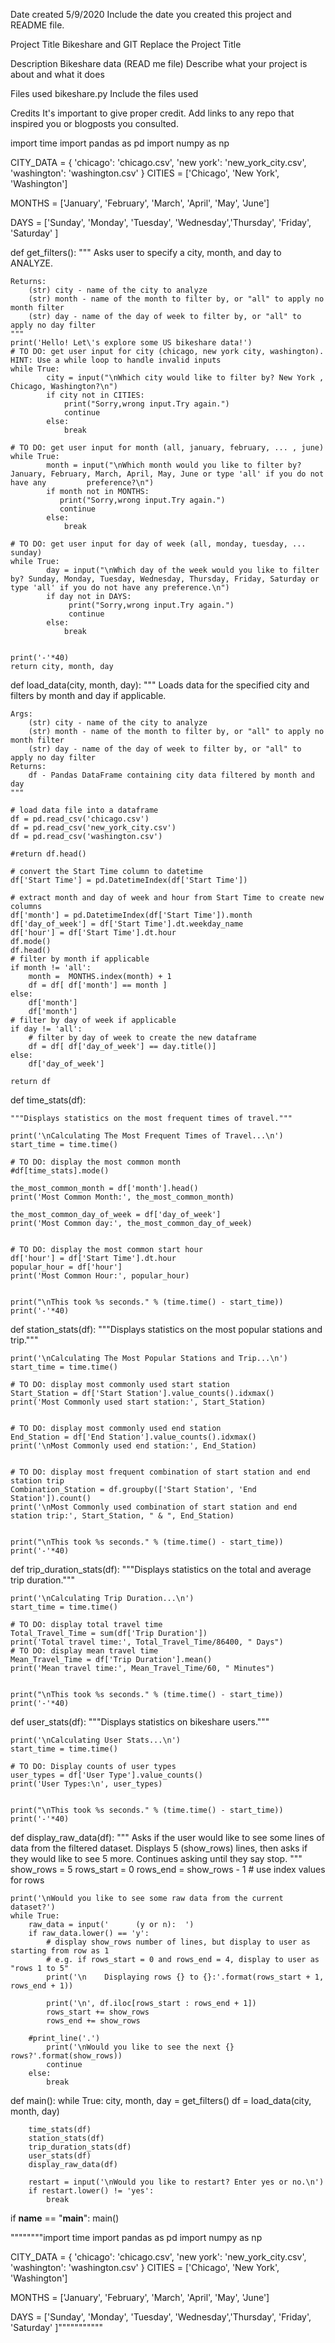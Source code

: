  Date created
5/9/2020
Include the date you created this project and README file.

 Project Title
 Bikeshare and GIT
Replace the Project Title

 Description
Bikeshare data (READ me file)
Describe what your project is about and what it does

 Files used
bikeshare.py
Include the files used

 Credits
It's important to give proper credit. Add links to any repo that inspired you or blogposts you consulted.

import time
import pandas as pd
import numpy as np

CITY_DATA = { 'chicago': 'chicago.csv',
              'new york': 'new_york_city.csv',
              'washington': 'washington.csv' }
CITIES = ['Chicago', 'New York', 'Washington']

MONTHS = ['January', 'February', 'March', 'April', 'May', 'June']

DAYS = ['Sunday', 'Monday', 'Tuesday', 'Wednesday','Thursday', 'Friday', 'Saturday' ]


def get_filters():
    """
    Asks user to specify a city, month, and day to ANALYZE.

    Returns:
        (str) city - name of the city to analyze
        (str) month - name of the month to filter by, or "all" to apply no month filter
        (str) day - name of the day of week to filter by, or "all" to apply no day filter
    """
    print('Hello! Let\'s explore some US bikeshare data!')
    # TO DO: get user input for city (chicago, new york city, washington). HINT: Use a while loop to handle invalid inputs
    while True:
            city = input("\nWhich city would like to filter by? New York , Chicago, Washington?\n")
            if city not in CITIES:
                print("Sorry,wrong input.Try again.")
                continue
            else:
                break

    # TO DO: get user input for month (all, january, february, ... , june)
    while True:
            month = input("\nWhich month would you like to filter by? January, February, March, April, May, June or type 'all' if you do not have any         preference?\n")
            if month not in MONTHS:
               print("Sorry,wrong input.Try again.")
               continue
            else:
                break

    # TO DO: get user input for day of week (all, monday, tuesday, ... sunday)
    while True:
            day = input("\nWhich day of the week would you like to filter by? Sunday, Monday, Tuesday, Wednesday, Thursday, Friday, Saturday or type 'all' if you do not have any preference.\n")
            if day not in DAYS:
                 print("Sorry,wrong input.Try again.")
                 continue
            else:
                break
            

    print('-'*40)
    return city, month, day


def load_data(city, month, day):
    """
    Loads data for the specified city and filters by month and day if applicable.

    Args:
        (str) city - name of the city to analyze
        (str) month - name of the month to filter by, or "all" to apply no month filter
        (str) day - name of the day of week to filter by, or "all" to apply no day filter
    Returns:
        df - Pandas DataFrame containing city data filtered by month and day
    """
   
    # load data file into a dataframe
    df = pd.read_csv('chicago.csv')
    df = pd.read_csv('new_york_city.csv')
    df = pd.read_csv('washington.csv')
    
    #return df.head()
   
    # convert the Start Time column to datetime
    df['Start Time'] = pd.DatetimeIndex(df['Start Time'])

    # extract month and day of week and hour from Start Time to create new columns
    df['month'] = pd.DatetimeIndex(df['Start Time']).month
    df['day_of_week'] = df['Start Time'].dt.weekday_name
    df['hour'] = df['Start Time'].dt.hour
    df.mode()
    df.head()
    # filter by month if applicable
    if month != 'all':
        month =  MONTHS.index(month) + 1
        df = df[ df['month'] == month ]
    else:
        df['month']
        df['month']
    # filter by day of week if applicable
    if day != 'all':
        # filter by day of week to create the new dataframe
        df = df[ df['day_of_week'] == day.title()]
    else:
        df['day_of_week'] 
    
    return df
def time_stats(df):
 
    """Displays statistics on the most frequent times of travel."""

    print('\nCalculating The Most Frequent Times of Travel...\n')
    start_time = time.time()

    # TO DO: display the most common month
    #df[time_stats].mode() 
       
    the_most_common_month = df['month'].head()
    print('Most Common Month:', the_most_common_month)
   
    the_most_common_day_of_week = df['day_of_week']                    
    print('Most Common day:', the_most_common_day_of_week)


    # TO DO: display the most common start hour
    df['hour'] = df['Start Time'].dt.hour
    popular_hour = df['hour']
    print('Most Common Hour:', popular_hour)


    print("\nThis took %s seconds." % (time.time() - start_time))
    print('-'*40)


def station_stats(df):
    """Displays statistics on the most popular stations and trip."""

    print('\nCalculating The Most Popular Stations and Trip...\n')
    start_time = time.time()

    # TO DO: display most commonly used start station
    Start_Station = df['Start Station'].value_counts().idxmax()
    print('Most Commonly used start station:', Start_Station)


    # TO DO: display most commonly used end station
    End_Station = df['End Station'].value_counts().idxmax()
    print('\nMost Commonly used end station:', End_Station)


    # TO DO: display most frequent combination of start station and end station trip
    Combination_Station = df.groupby(['Start Station', 'End Station']).count()
    print('\nMost Commonly used combination of start station and end station trip:', Start_Station, " & ", End_Station)


    print("\nThis took %s seconds." % (time.time() - start_time))
    print('-'*40)


def trip_duration_stats(df):
    """Displays statistics on the total and average trip duration."""

    print('\nCalculating Trip Duration...\n')
    start_time = time.time()

    # TO DO: display total travel time
    Total_Travel_Time = sum(df['Trip Duration'])
    print('Total travel time:', Total_Travel_Time/86400, " Days")
    # TO DO: display mean travel time
    Mean_Travel_Time = df['Trip Duration'].mean()
    print('Mean travel time:', Mean_Travel_Time/60, " Minutes")


    print("\nThis took %s seconds." % (time.time() - start_time))
    print('-'*40)


def user_stats(df):
    """Displays statistics on bikeshare users."""

    print('\nCalculating User Stats...\n')
    start_time = time.time()

    # TO DO: Display counts of user types
    user_types = df['User Type'].value_counts()
    print('User Types:\n', user_types)

    
    print("\nThis took %s seconds." % (time.time() - start_time))
    print('-'*40)

def display_raw_data(df):
    """
    Asks if the user would like to see some lines of data from the filtered dataset.
    Displays 5 (show_rows) lines, then asks if they would like to see 5 more.
    Continues asking until they say stop.
    """
    show_rows = 5
    rows_start = 0
    rows_end = show_rows - 1    # use index values for rows

    print('\nWould you like to see some raw data from the current dataset?')
    while True:
        raw_data = input('      (y or n):  ')
        if raw_data.lower() == 'y':
            # display show_rows number of lines, but display to user as starting from row as 1
            # e.g. if rows_start = 0 and rows_end = 4, display to user as "rows 1 to 5"
            print('\n    Displaying rows {} to {}:'.format(rows_start + 1, rows_end + 1))

            print('\n', df.iloc[rows_start : rows_end + 1])
            rows_start += show_rows
            rows_end += show_rows

        #print_line('.')
            print('\nWould you like to see the next {} rows?'.format(show_rows))
            continue
        else:
            break

def main():
    while True:
        city, month, day = get_filters()
        df = load_data(city, month, day)

        time_stats(df)
        station_stats(df)
        trip_duration_stats(df)
        user_stats(df)
        display_raw_data(df)

        restart = input('\nWould you like to restart? Enter yes or no.\n')
        if restart.lower() != 'yes':
            break


if __name__ == "__main__":
	main()

""""""""import time
import pandas as pd
import numpy as np

CITY_DATA = { 'chicago': 'chicago.csv',
              'new york': 'new_york_city.csv',
              'washington': 'washington.csv' }
CITIES = ['Chicago', 'New York', 'Washington']

MONTHS = ['January', 'February', 'March', 'April', 'May', 'June']

DAYS = ['Sunday', 'Monday', 'Tuesday', 'Wednesday','Thursday', 'Friday', 'Saturday' ]"""""""""""